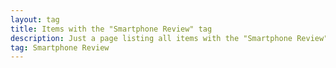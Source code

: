 ```yaml
---
layout: tag
title: Items with the "Smartphone Review" tag
description: Just a page listing all items with the "Smartphone Review" tag
tag: Smartphone Review
---
```

